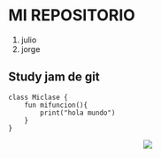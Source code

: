 # MI REPOSITORIO
1. julio
2. jorge

## Study jam de git 

	class Miclase {
		fun mifuncion(){
			print("hola mundo")
		}
	}

<div aling="center">
	<center>
		<img src=="imagen.gif">		
	</center>
</div>